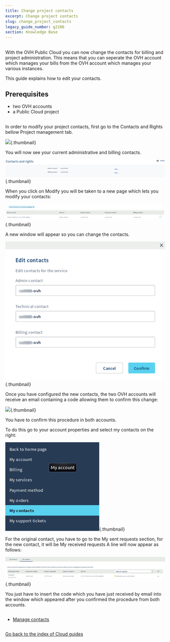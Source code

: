 ```yaml
---
title: Change project contacts
excerpt: Change project contacts
slug: change_project_contacts
legacy_guide_number: g2106
section: Knowledge Base
---
```



## 
With the OVH Public Cloud you can now change the contacts for billing and project administration. 
This means that you can seperate the OVH account which manages your bills from the OVH account which manages your various instances. 

This guide explains how to edit your contacts.


## Prerequisites

- two OVH accounts
- a Public Cloud project




## 
In order to modify your project contacts, first go to the Contacts and Rights bellow Project management tab.

![](images/contact.pg){.thumbnail}

You will now see your current administrative and billing contacts.

![](images/contact1.png){.thumbnail}

When you click on Modify you will be taken to a new page which lets you modify your contacts:

![](images/contactchange.png){.thumbnail}

A new window will appear so you can change the contacts.

![](images/contactchange1.png){.thumbnail}

Once you have configured the new contacts, the two OVH accounts will receive an email containing a code allowing them to confirm this change:

![](images/contactchange2.){.thumbnail}

You have to confirm this procedure in both accounts.

To do this go to your account properties and select my contacts on the right:

![](images/controlpanel.png){.thumbnail}

For the original contact, you have to go to the My sent requests section, for the new contact, it will be My received requests A line will now appear as follows:

![](images/controlpanel1.png){.thumbnail}

You just have to insert the code which you have just received by email into the window which appeared after you confirmed the procedure from both accounts.


## 

- [Manage contacts]({legacy}1858)



## 
[Go back to the index of Cloud guides]({legacy}1785)

